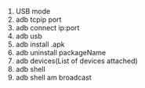 1. USB mode <br>
2. adb tcpip port <br>
3. adb connect ip:port <br>
4. adb usb <br>
5. adb install .apk <br>
6. adb uninstall packageName <br>
7. adb devices(List of devices attached) <br>
8. adb shell <br>
9. adb shell am broadcast <br>

